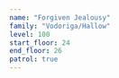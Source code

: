 ```yaml
---
name: "Forgiven Jealousy"
family: "Vodoriga/Hallow"
level: 100
start_floor: 24
end_floor: 26
patrol: true
---
```

